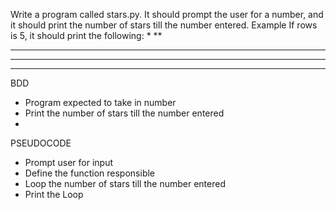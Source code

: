 Write a program called stars.py. It should prompt the user for a number, and it should print the number of stars till the number entered.
Example If rows is 5, it should print the following:
*
**
***
****
*****



BDD
- Program expected to take in number
- Print the number of stars till the number entered
- 

PSEUDOCODE

- Prompt user for input
- Define the function responsible
- Loop the number of stars till the number entered
- Print the Loop


